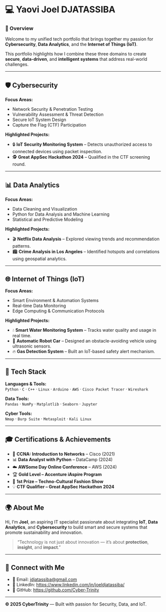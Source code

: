 # 💻 Yaovi Joel DJATASSIBA

### 🚀 Overview
Welcome to my unified tech portfolio that brings together my passion for **Cybersecurity**, **Data Analytics**, and the **Internet of Things (IoT)**.

This portfolio highlights how I combine these three domains to create **secure**, **data-driven**, and **intelligent systems** that address real-world challenges.

---

## 🛡️ Cybersecurity
**Focus Areas:**
- Network Security & Penetration Testing  
- Vulnerability Assessment & Threat Detection  
- Secure IoT System Design  
- Capture the Flag (CTF) Participation  

**Highlighted Projects:**
- 🔒 **IoT Security Monitoring System** – Detects unauthorized access to connected devices using packet inspection.  
- 🕵️ **Great AppSec Hackathon 2024** – Qualified in the CTF screening round.   

---

## 📊 Data Analytics
**Focus Areas:**
- Data Cleaning and Visualization  
- Python for Data Analysis and Machine Learning  
- Statistical and Predictive Modeling  

**Highlighted Projects:**
- 🎬 **Netflix Data Analysis** – Explored viewing trends and recommendation patterns.  
- 🏙️ **Crime Analysis in Los Angeles** – Identified hotspots and correlations using geospatial analytics.  

---

## 🌐 Internet of Things (IoT)
**Focus Areas:**
- Smart Environment & Automation Systems  
- Real-time Data Monitoring  
- Edge Computing & Communication Protocols  

**Highlighted Projects:**
- 💧 **Smart Water Monitoring System** – Tracks water quality and usage in real time.  
- 🤖 **Automatic Robot Car** – Designed an obstacle-avoiding vehicle using ultrasonic sensors.  
- 🔥 **Gas Detection System** – Built an IoT-based safety alert mechanism.  

---

## 🧩 Tech Stack
**Languages & Tools:**  
`Python` · `C` · `C++` · `Linux` · `Arduino` · `AWS` · `Cisco Packet Tracer` · `Wireshark`  

**Data Tools:**  
`Pandas` · `NumPy` · `Matplotlib` · `Seaborn` · `Jupyter`  

**Cyber Tools:**  
`Nmap` · `Burp Suite` · `Metasploit` · `Kali Linux`  

---

## 🎓 Certifications & Achievements
- 🧠 **CCNA: Introduction to Networks** – Cisco (2021)  
- 📊 **Data Analyst with Python** – DataCamp (2024)  
- ☁️ **AWSome Day Online Conference** – AWS (2024)  
- 🏆 **Gold Level – Accenture iAspire Program**  
- 🥇 **1st Prize – Techno-Cultural Fashion Show**  
- 💡 **CTF Qualifier – Great AppSec Hackathon 2024**  

---

## 🌍 About Me
Hi, I’m **Joel**, an aspiring IT specialist passionate about integrating **IoT**, **Data Analytics**, and **Cybersecurity** to build smart and secure systems that promote sustainability and innovation.

> “Technology is not just about innovation — it’s about **protection**, **insight**, and **impact**.”

---

## 🔗 Connect with Me
- 📧 Email:   jdjatassiba@gmail.com
- 💼 LinkedIn: https://www.linkedin.com/in/joeldjatassiba/
- 🧠 GitHub:   https://github.com/Cyber-Trinity

---

**© 2025 CyberTrinity** — Built with passion for Security, Data, and IoT.
